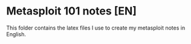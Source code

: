 # Metasploit 101 notes [EN]

This folder contains the latex files I use to create my metasploit notes in English.